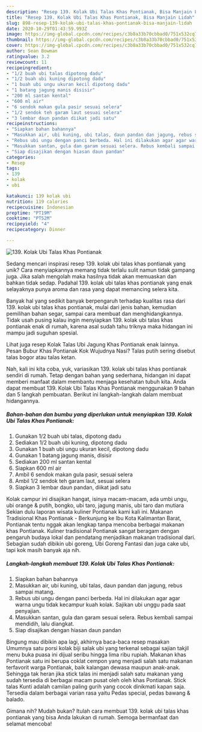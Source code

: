 ```yaml
---
description: "Resep 139. Kolak Ubi Talas Khas Pontianak, Bisa Manjain Lidah"
title: "Resep 139. Kolak Ubi Talas Khas Pontianak, Bisa Manjain Lidah"
slug: 898-resep-139-kolak-ubi-talas-khas-pontianak-bisa-manjain-lidah
date: 2020-10-29T01:43:59.993Z
image: https://img-global.cpcdn.com/recipes/c3b8a33b70cbbad0/751x532cq70/139-kolak-ubi-talas-khas-pontianak-foto-resep-utama.jpg
thumbnail: https://img-global.cpcdn.com/recipes/c3b8a33b70cbbad0/751x532cq70/139-kolak-ubi-talas-khas-pontianak-foto-resep-utama.jpg
cover: https://img-global.cpcdn.com/recipes/c3b8a33b70cbbad0/751x532cq70/139-kolak-ubi-talas-khas-pontianak-foto-resep-utama.jpg
author: Sean Bowman
ratingvalue: 3.2
reviewcount: 11
recipeingredient:
- "1/2 buah ubi talas dipotong dadu"
- "1/2 buah ubi kuning dipotong dadu"
- "1 buah ubi ungu ukuran kecil dipotong dadu"
- "1 batang jagung manis disisir"
- "200 ml santan kental"
- "600 ml air"
- "6 sendok makan gula pasir sesuai selera"
- "1/2 sendok teh garam laut sesuai selera"
- "3 lembar daun pandan diikat jadi satu"
recipeinstructions:
- "Siapkan bahan bahannya"
- "Masukkan air, ubi kuning, ubi talas, daun pandan dan jagung, rebus sampai matang."
- "Rebus ubi ungu dengan panci berbeda. Hal ini dilakukan agar agar warna ungu tidak kecampur kuah kolak. Sajikan ubi unggu pada saat penyajian."
- "Masukkan santan, gula dan garam sesuai selera. Rebus kembali sampai mendidih, lalu diangkat."
- "Siap disajikan dengan hiasan daun pandan"
categories:
- Resep
tags:
- 139
- kolak
- ubi

katakunci: 139 kolak ubi 
nutrition: 119 calories
recipecuisine: Indonesian
preptime: "PT19M"
cooktime: "PT52M"
recipeyield: "4"
recipecategory: Dinner

---
```



![139. Kolak Ubi Talas Khas Pontianak](https://img-global.cpcdn.com/recipes/c3b8a33b70cbbad0/751x532cq70/139-kolak-ubi-talas-khas-pontianak-foto-resep-utama.jpg)

Sedang mencari inspirasi resep 139. kolak ubi talas khas pontianak yang unik? Cara menyiapkannya memang tidak terlalu sulit namun tidak gampang juga. Jika salah mengolah maka hasilnya tidak akan memuaskan dan bahkan tidak sedap. Padahal 139. kolak ubi talas khas pontianak yang enak selayaknya punya aroma dan rasa yang dapat memancing selera kita.

Banyak hal yang sedikit banyak berpengaruh terhadap kualitas rasa dari 139. kolak ubi talas khas pontianak, mulai dari jenis bahan, kemudian pemilihan bahan segar, sampai cara membuat dan menghidangkannya. Tidak usah pusing kalau ingin menyiapkan 139. kolak ubi talas khas pontianak enak di rumah, karena asal sudah tahu triknya maka hidangan ini mampu jadi suguhan spesial.

Lihat juga resep Kolak Talas Ubi Jagung Khas Pontianak enak lainnya. Pesan Bubur Khas Pontianak Kok Wujudnya Nasi? Talas putih sering disebut talas bogor atau talas ketan.


Nah, kali ini kita coba, yuk, variasikan 139. kolak ubi talas khas pontianak sendiri di rumah. Tetap dengan bahan yang sederhana, hidangan ini dapat memberi manfaat dalam membantu menjaga kesehatan tubuh kita. Anda dapat membuat 139. Kolak Ubi Talas Khas Pontianak menggunakan 9 bahan dan 5 langkah pembuatan. Berikut ini langkah-langkah dalam membuat hidangannya.

<!--inarticleads1-->

##### Bahan-bahan dan bumbu yang diperlukan untuk menyiapkan 139. Kolak Ubi Talas Khas Pontianak:

1. Gunakan 1/2 buah ubi talas, dipotong dadu
1. Sediakan 1/2 buah ubi kuning, dipotong dadu
1. Gunakan 1 buah ubi ungu ukuran kecil, dipotong dadu
1. Gunakan 1 batang jagung manis, disisir
1. Sediakan 200 ml santan kental
1. Siapkan 600 ml air
1. Ambil 6 sendok makan gula pasir, sesuai selera
1. Ambil 1/2 sendok teh garam laut, sesuai selera
1. Siapkan 3 lembar daun pandan, diikat jadi satu


Kolak campur ini disajikan hangat, isinya macam-macam, ada umbi ungu, ubi orange &amp; putih, bongko, ubi taro, jagung manis, ubi taro dan mutiara Sekian dulu laporan wisata kuliner Pontianak kami kali ini. Makanan Tradisional Khas Pontianak - Berkunjung ke Ibu Kota Kalimantan Barat, Pontianak tentu nggak akan lengkap tanpa mencoba berbagai makanan khas Pontianak. Kuliner tradisional Pontianak sangat beragam dengan pengaruh budaya lokal dan pendatang menjadikan makanan tradisional dari. Sebagian sudah dibikin ubi goreng, Ubi Goreng Fantasi dan juga cake ubi, tapi kok masih banyak aja nih. 

<!--inarticleads2-->

##### Langkah-langkah membuat 139. Kolak Ubi Talas Khas Pontianak:

1. Siapkan bahan bahannya
1. Masukkan air, ubi kuning, ubi talas, daun pandan dan jagung, rebus sampai matang.
1. Rebus ubi ungu dengan panci berbeda. Hal ini dilakukan agar agar warna ungu tidak kecampur kuah kolak. Sajikan ubi unggu pada saat penyajian.
1. Masukkan santan, gula dan garam sesuai selera. Rebus kembali sampai mendidih, lalu diangkat.
1. Siap disajikan dengan hiasan daun pandan


Bingung mau dibikin apa lagi, akhirnya baca-baca resep masakan Umumnya satu porsi kolak biji salak ubi yang terkenal sebagai sajian takjil menu buka puasa ini dijual seribu hingga lima ribu rupiah. Makanan khas Pontianak satu ini berupa coklat cempon yang menjadi salah satu makanan terfavorit warga Pontianak, baik kalangan dewasa maupun anak-anak. Sehingga tak heran jika stick talas ini menjadi salah satu makanan yang sudah tersedia di berbagai macam pusat oleh oleh khas Pontianak. Stick talas Kunti adalah camilan paling gurih yang cocok dinikmati kapan saja. Tersedia dalam berbagai varian rasa yaitu Pedas special, pedas bawang &amp; balado. 

Gimana nih? Mudah bukan? Itulah cara membuat 139. kolak ubi talas khas pontianak yang bisa Anda lakukan di rumah. Semoga bermanfaat dan selamat mencoba!
